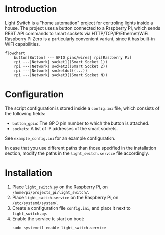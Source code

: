 # Introduction

Light Switch is a "home automation" project for controling lights inside a house.
The project uses a button connected to a Raspberry Pi,
which sends REST API commands to smart sockets via HTTP/TCP/IP/Ethernet/WiFi.
Raspberry Pi Zero is a particularly convenient variant,
since it has built-in WiFi capabilities.

```mermaid
flowchart
    button[Button] ---|GPIO pins/wires| rpi[Raspberry Pi]
    rpi ---|Network| socket1((Smart Socket 1))
    rpi ---|Network| socket2((Smart Socket 2))
    rpi ---|Network| socketdot((...))
    rpi ---|Network| socket3((Smart Socket N))
```

# Configuration

The script configuration is stored inside a `config.ini` file,
which consists of the following fields:

* `button_gpio`: The GPIO pin number to which the button is attached.
* `sockets`: A list of IP addresses of the smart sockets.

See `example_config.ini` for an example configuration.

In case that you use different paths than those specified in the installation section,
modify the paths in the `light_switch.service` file accordingly.


# Installation

1. Place `light_switch.py` on the Raspberry Pi, on `/home/pi/projects_pi/light_switch/`.
1. Place `light_switch.service` on the Raspberry Pi, on `/etc/systemd/system/`.
1. Create a configuration file `config.ini`, and place it next to `light_switch.py`.
1. Enable the service to start on boot:
    ```
    sudo systemctl enable light_switch.service
    ```